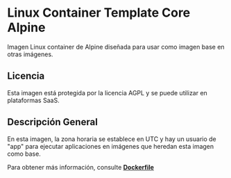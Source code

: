 # Linux Container Template Core Alpine
Imagen Linux container de Alpine diseñada para usar como imagen base en otras imágenes.

## Licencia
Esta imagen está protegida por la licencia AGPL y se puede utilizar en plataformas SaaS.

## Descripción General
En esta imagen, la zona horaria se establece en UTC y hay un usuario de "app" para ejecutar aplicaciones en imágenes que heredan esta imagen como base.

Para obtener más información, consulte **[Dockerfile](./Dockerfile)**